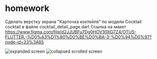# homework

Сделать верстку экрана "Карточка коктейля" по модели Cocktail cocktail в файле cocktail_detail_page.dart
Ссылка на макет https://www.figma.com/file/d2JJUBFu7Dg0HOV30XG7Z4/OTUS-FLUTTER.-%D0%A3%D1%80%D0%BE%D0%BA-3-%D0%94%D0%97?node-id=23%3A85


![expanded screen](/assets/screenshots/hw1_1)
![collapsed scrolled screen](/assets/screenshots/hw1_2)
